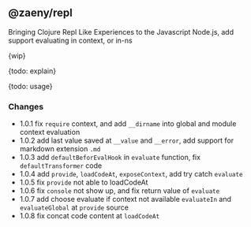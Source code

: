 ## @zaeny/repl

Bringing Clojure Repl Like Experiences to the Javascript Node.js, add support evaluating in context, or in-ns

{wip}

{todo: explain}

{todo: usage}

### Changes
- 1.0.1 fix `require` context, and add `__dirname` into global and module context evaluation
- 1.0.2 add last value saved at `__value` and `__error`, add support for markdown extension `.md`
- 1.0.3 add `defaultBeforEvalHook` in  `evaluate` function,  fix `defaultTransformer` code
- 1.0.4 add `provide`, `loadCodeAt`, `exposeContext`, add try catch `evaluate`
- 1.0.5 fix `provide` not able to loadCodeAt
- 1.0.6 fix `console` not show up, and fix return value of `evaluate`
- 1.0.7 add choose evaluate if context not available `evaluateIn` and `evaluateGlobal` at `provide` source
- 1.0.8 fix concat code content at `loadCodeAt` 
